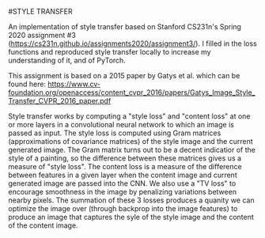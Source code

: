 #STYLE TRANSFER

An implementation of style transfer based on Stanford CS231n's Spring 2020 assignment #3 (https://cs231n.github.io/assignments2020/assignment3/).
I filled in the loss functions and reproduced style transfer locally to increase my understanding of it, and of PyTorch.

This assignment is based on a 2015 paper by Gatys et al. which can be found here: 
https://www.cv-foundation.org/openaccess/content_cvpr_2016/papers/Gatys_Image_Style_Transfer_CVPR_2016_paper.pdf

Style transfer works by computing a "style loss" and "content loss" at one or more layers in a convolutional neural network to which an image is passed
as input. The style loss is computed using Gram matrices (approximations of covariance matrices) of the style image and the current
generated image. The Gram matrix turns out to be a decent indicatior of the style of a painting, so the difference between these matrices
gives us a measure of "style loss". The content loss is a measure of the difference between features in a given layer when the content image and current generated
image are passed into the CNN. We also use a "TV loss" to encourage smoothness in the image by penalizing variations between nearby pixels. The summation
of these 3 losses produces a quanity we can optimize the image over (through backprop into the image features) to produce an image that captures 
the syle of the style image and the content of the content image.
